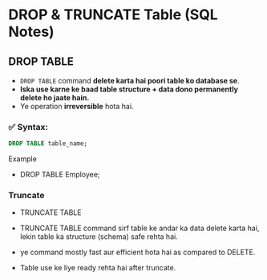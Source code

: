 # DROP & TRUNCATE Table (SQL Notes)

## DROP TABLE

- `DROP TABLE` command **delete karta hai poori table ko database se**.
- **Iska use karne ke baad table structure + data dono permanently delete ho jaate hain.**
- Ye operation **irreversible** hota hai.

### ✅ Syntax:

```sql
DROP TABLE table_name;
```

Example

- DROP TABLE Employee;

### Truncate

- TRUNCATE TABLE
- TRUNCATE TABLE command sirf table ke andar ka data delete karta hai, lekin table ka structure (schema) safe rehta hai.

- ye command mostly fast aur efficient hota hai as compared to DELETE.

- Table use ke liye ready rehta hai after truncate.
